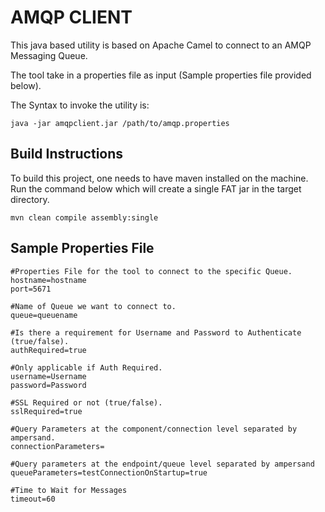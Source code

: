 # AMQP CLIENT

This java based utility is based on Apache Camel to connect to an AMQP Messaging Queue.

The tool take in a properties file as input (Sample properties file provided below).

The Syntax to invoke the utility is:

`java -jar amqpclient.jar /path/to/amqp.properties`

## Build Instructions

To build this project, one needs to have maven installed on the machine.
Run the command below which will create a single FAT jar in the target directory.

`mvn clean compile assembly:single`

## Sample Properties File

```
#Properties File for the tool to connect to the specific Queue.
hostname=hostname
port=5671

#Name of Queue we want to connect to.
queue=queuename

#Is there a requirement for Username and Password to Authenticate (true/false).
authRequired=true

#Only applicable if Auth Required.
username=Username
password=Password

#SSL Required or not (true/false).
sslRequired=true

#Query Parameters at the component/connection level separated by ampersand.
connectionParameters=

#Query parameters at the endpoint/queue level separated by ampersand
queueParameters=testConnectionOnStartup=true

#Time to Wait for Messages
timeout=60
```
